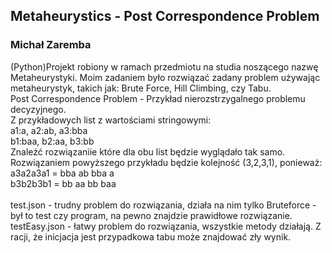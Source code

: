 ## Metaheurystics - Post Correspondence Problem
### Michał Zaremba

(Python)Projekt robiony w ramach przedmiotu na studia noszącego nazwę Metaheurystyki. Moim zadaniem było rozwiązać zadany problem używając metaheurystyk, takich jak: Brute Force, Hill Climbing, czy Tabu.<br>
Post Correspondence Problem - Przykład nierozstrzygalnego problemu decyzyjnego.<br>
  Z przykładowych list z wartościami stringowymi:<br>
  a1:a, a2:ab, a3:bba<br>
  b1:baa, b2:aa, b3:bb<br>
  Znaleźć rozwiązaniie które dla obu list będzie wyglądało tak samo. Rozwiązaniem powyższego przykładu będzie kolejność (3,2,3,1), ponieważ:<br>
  a3a2a3a1  = bba ab bba a <br>
  b3b2b3b1 = bb aa bb baa <br>
  <br>
test.json - trudny problem do rozwiązania, działa na nim tylko Bruteforce - był to test czy program, na pewno znajdzie prawidłowe rozwiązanie.<br>
testEasy.json - łatwy problem do rozwiązania, wszystkie metody działają. Z racji, że inicjacja jest przypadkowa tabu może znajdować zły wynik.<br>
